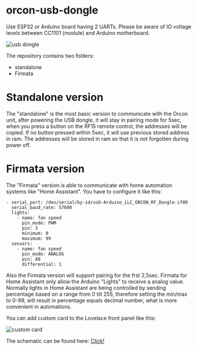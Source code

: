 # orcon-usb-dongle
Use ESP32 or Arduino board having 2 UARTs. Please be aware of IO voltage levels between CC1101 (module) and Arduino motherboard.

![usb dongle](https://tweakers.net/i/g_-GBxCCM6Ay2VLwS0zH_Zez9-4=/full-fit-in/4920x3264/filters:max_bytes(3145728):no_upscale():strip_icc():fill(white):strip_exif()/f/image/FWoJ8TzERY2RuCxRh4murepU.jpg?f=user_large?raw=true)

The repository contains two folders:
- standalone
- Firmata

# Standalone version
The "standalone" is the most basic version to communicate with the Orcon unit, after powering the USB dongle, it will stay in pairing mode for 5sec, when you press a button on the RF15 remote control, the addresses will be copied. If no button pressed within 5sec, it will use previous stored address in ram. The addresses will be stored in ram so that it is not forgotten during power off.

# Firmata version
The "Firmata" version is able to communicate with home automation systems like "Home Assistant". You have to configure it like this:
```
- serial_port: /dev/serial/by-id/usb-Arduino_LLC_ORCON_RF_Dongle-if00
  serial_baud_rate: 57600
  lights:
    - name: fan speed
      pin_mode: PWM
      pin: 3
      minimum: 0
      maximum: 99
  sensors:
    - name: fan speed
      pin_mode: ANALOG
      pin: A0
      differential: 1
```

Also the Firmata version will support pairing for the frst 2,5sec. Firmata for Home Assistant only allow the Arduino "Lights" to receive a analog value. Normally lights in Home Assistant are being controlled by sending percentage based on a range from 0 till 255, therefore setting the min/max to 0-99, will result in percentage equals decimal number, what is more convenient in automations.

You can add custom card to the Lovelace front panel like this:

![custom card](https://tweakers.net/i/92_YFrTlCgnYt5MYhOnoPeuxj60=/full-fit-in/4000x4000/filters:no_upscale():fill(white):strip_exif()/f/image/rBX8e7hh46UIrR00872p1JKJ.png?f=user_large)

The schematic can be found here: [Click!](https://github.com/Marcelh1/orcon-usb-dongle/blob/main/Schematic%20USB%20Dongle.pdf)

